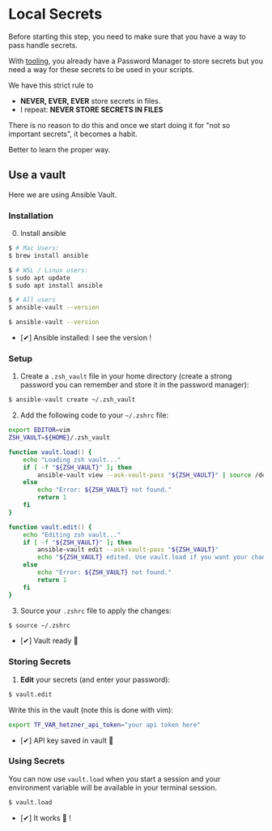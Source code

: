 # Local Secrets

Before starting this step, you need to make sure that you have a way to pass handle secrets.

With [tooling](./TOOLING.md), you already have a Password Manager to store secrets but you need a way
for these secrets to be used in your scripts.

We have this strict rule to

- **NEVER, EVER, EVER** store secrets in files.
- I repeat: **NEVER STORE SECRETS IN FILES**

There is no reason to do this and once we start doing it for "not so important secrets", it becomes
a habit.

Better to learn the proper way.

## Use a vault

Here we are using Ansible Vault.

### Installation

0. Install ansible

```sh
$ # Mac Users:
$ brew install ansible
```

```sh
$ # WSL / Linux users:
$ sudo apt update
$ sudo apt install ansible
```

```sh
$ # All users
$ ansible-vault --version
```

```sh
$ ansible-vault --version
```

- [✔] Ansible installed: I see the version !

### Setup

1. Create a `.zsh_vault` file in your home directory (create a strong password you can remember and store it in the password manager):

```sh
$ ansible-vault create ~/.zsh_vault
```

2. Add the following code to your `~/.zshrc` file:

```zsh
export EDITOR=vim
ZSH_VAULT=${HOME}/.zsh_vault

function vault.load() {
    echo "Loading zsh vault..."
    if [ -f "${ZSH_VAULT}" ]; then
        ansible-vault view --ask-vault-pass "${ZSH_VAULT}" | source /dev/stdin
    else
        echo "Error: ${ZSH_VAULT} not found."
        return 1
    fi
}

function vault.edit() {
    echo "Editing zsh vault..."
    if [ -f "${ZSH_VAULT}" ]; then
        ansible-vault edit --ask-vault-pass "${ZSH_VAULT}"
        echo "${ZSH_VAULT} edited. Use vault.load if you want your changes in the environment."
    else
        echo "Error: ${ZSH_VAULT} not found."
        return 1
    fi
}

```

3. Source your `.zshrc` file to apply the changes:

```sh
$ source ~/.zshrc
```

- [✔] Vault ready 🦄

### Storing Secrets

1. **Edit** your secrets (and enter your password):

```sh
$ vault.edit
```

Write this in the vault (note this is done with vim):

```sh
export TF_VAR_hetzner_api_token="your api token here"
```

- [✔]  API key saved in vault 🔑

### Using Secrets

You can now use `vault.load` when you start a session and your environment variable will be available in your terminal session.

```sh
$ vault.load
```

- [✔]  It works 🎉 !
